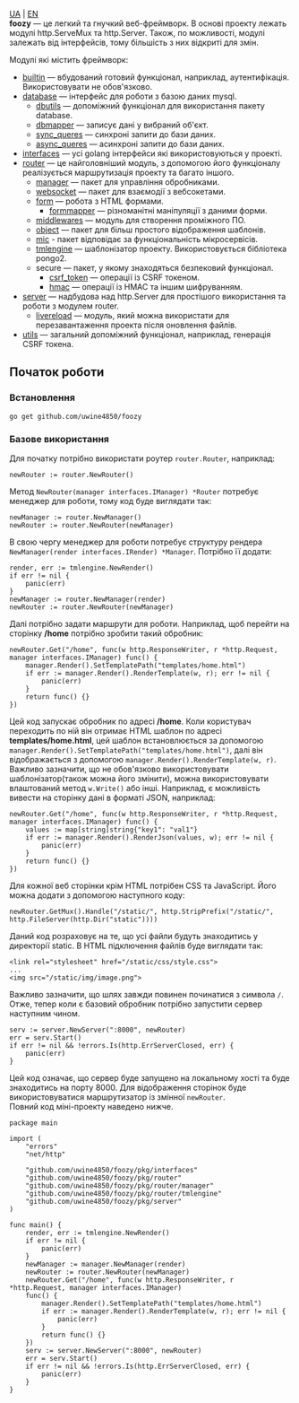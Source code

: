 [UA](https://github.com/uwine4850/foozy/blob/master/docs/ua/ua_readme.md) | [EN](https://github.com/uwine4850/foozy)<br>
__foozy__ — це легкий та гнучкий веб-фреймворк. В основі проекту лежать модулі http.ServeMux та http.Server. Також,
по можливості, модулі залежать від інтерфейсів, тому більшість з них відкриті для змін.

Модулі які містить фреймворк: <br>
* [builtin](https://github.com/uwine4850/foozy/blob/master/docs/ua/builtin/builtin.md) — вбудований готовий функціонал, наприклад, аутентифікація. Використовувати не обов'язково.
* [database](https://github.com/uwine4850/foozy/blob/master/docs/ua/database/database.md) — інтерфейс для роботи з базою даних mysql.
  * [dbutils](https://github.com/uwine4850/foozy/blob/master/docs/ua/database/dbutils/dbutils.md) — допоміжний функціонал для використання пакету database.
  * [dbmapper](https://github.com/uwine4850/foozy/blob/master/docs/ua/database/dbmapper/dbmapper.md) — записує дані у вибраний об'єкт.
  * [sync_queres](https://github.com/uwine4850/foozy/blob/master/docs/ua/database/sync_queries.md) — синхроні запити до бази даних.
  * [async_queres](https://github.com/uwine4850/foozy/blob/master/docs/ua/database/async_queries.md) — асинхроні запити до бази даних.
* [interfaces](https://github.com/uwine4850/foozy/blob/master/docs/ua/interfaces/interfaces.md) — усі golang інтерфейси які використовуються у проекті.
* [router](https://github.com/uwine4850/foozy/blob/master/docs/ua/router/router.md) — це найголовніший модуль, з допомогою його функціоналу реалізується маршрутизація проекту та багато іншого.
  * [manager](https://github.com/uwine4850/foozy/blob/master/docs/ua/router/manager/manager.md) — пакет для управління обробниками.
  * [websocket](https://github.com/uwine4850/foozy/blob/master/docs/ua/router/websocket.md) — пакет для взаємодії з вебсокетами.
  * [form](https://github.com/uwine4850/foozy/blob/master/docs/ua/router/form/form.md) — робота з HTML формами.
	* [formmapper](https://github.com/uwine4850/foozy/blob/master/docs/ua/router/form/formmapper/formmapper.md) — різноманітні маніпуляції з даними форми.
  * [middlewares](https://github.com/uwine4850/foozy/blob/master/docs/ua/router/middlewares/middlewares.md) — модуль для створення проміжного ПО.
  * [object](https://github.com/uwine4850/foozy/blob/master/docs/ua/router/object/object.md) — пакет для більш простого відображення шаблонів.
  * [mic](https://github.com/uwine4850/foozy/blob/master/docs/ua/router/mic/mic.md) - пакет відповідає за функціональність мікросервісів.
  * [tmlengine](https://github.com/uwine4850/foozy/blob/master/docs/ua/router/tmlengine/tmlengine.md) — шаблонізатор проекту. Використовується бібліотека pongo2.
  * secure — пакет, у якому знаходяться безпековий функціонал.
	* [csrf_token](https://github.com/uwine4850/foozy/blob/master/docs/ua/router/secure/csrf_token.md) — операції із CSRF токеном.
	* [hmac](https://github.com/uwine4850/foozy/blob/master/docs/ua/router/secure/hmac.md) — операції із HMAC та іншим шифруванням.
* [server](https://github.com/uwine4850/foozy/blob/master/docs/ua/server/server.md) — надбудова над http.Server для простішого використання та роботи з модулем router.
  * [livereload](https://github.com/uwine4850/foozy/blob/master/docs/ua/server/livereload/livereload.md) — модуль, який можна використати для перезавантаження проекта після оновлення файлів.
* [utils](https://github.com/uwine4850/foozy/blob/master/docs/ua/utils/utils.md) — загальний допоміжний функціонал, наприклад, генерація CSRF токена.

## Початок роботи

### Встановлення
```
go get github.com/uwine4850/foozy
```

### Базове використання
Для початку потрібно використати роутер ``router.Router``, наприклад:
```
newRouter := router.NewRouter()
```
Метод ``NewRouter(manager interfaces.IManager) *Router`` потребує менеджер для роботи, тому код буде виглядати так:
```
newManager := router.NewManager()
newRouter := router.NewRouter(newManager)
```
В свою чергу менеджер для роботи потребує структуру рендера ``NewManager(render interfaces.IRender) *Manager``.
Потрібно її додати:
```
render, err := tmlengine.NewRender()
if err != nil {
    panic(err)
}
newManager := router.NewManager(render)
newRouter := router.NewRouter(newManager)
```
Далі потрібно задати маршрути для роботи. Наприклад, щоб перейти на сторінку __/home__ потрібно зробити такий обробник:
```
newRouter.Get("/home", func(w http.ResponseWriter, r *http.Request, manager interfaces.IManager) func() {
    manager.Render().SetTemplatePath("templates/home.html")
	if err := manager.Render().RenderTemplate(w, r); err != nil {
	    panic(err)
    }
    return func() {}
})
```
Цей код запускає обробник по адресі __/home__. Коли користувач переходить по ній він отримає HTML шаблон по адресі
__templates/home.html__, цей шаблон встановлюється за допомогою ``manager.Render().SetTemplatePath("templates/home.html")``, далі
він відображається з допомогою ``manager.Render().RenderTemplate(w, r)``.<br>
Важливо зазначити, що не обов'язково використовувати шаблонізатор(також можна його змінити), можна використовувати
влаштований метод ``w.Write()`` або інші. Наприклад, є можливість вивести на сторінку дані в форматі JSON, наприклад:
```
newRouter.Get("/home", func(w http.ResponseWriter, r *http.Request, manager interfaces.IManager) func() {
    values := map[string]string{"key1": "val1"}
	if err := manager.Render().RenderJson(values, w); err != nil {
		panic(err)
	}
	return func() {}
})
```
Для кожної веб сторінки крім HTML потрібен CSS та JavaScript. Його можна додати з допомогою наступного коду:
```
newRouter.GetMux().Handle("/static/", http.StripPrefix("/static/", http.FileServer(http.Dir("static"))))
```
Даний код розраховує на те, що усі файли будуть знаходитись у директорії static. В HTML підключення файлів буде виглядати так:
```
<link rel="stylesheet" href="/static/css/style.css">
...
<img src="/static/img/image.png">
```
Важливо зазначити, що шлях завжди повинен починатися з символа ``/``.<br>
Отже, тепер коли є базовий обробник потрібно запустити сервер наступним чином.
```
serv := server.NewServer(":8000", newRouter)
err = serv.Start()
if err != nil && !errors.Is(http.ErrServerClosed, err) {
	panic(err)
}
```
Цей код означає, що сервер буде запущено на локальному хості та буде знаходитись на порту 8000. Для відображення сторінок
буде використовуватися маршрутизатор із змінної ``newRouter``.<br>
Повний код міні-проекту наведено нижче.
```
package main

import (
	"errors"
	"net/http"

	"github.com/uwine4850/foozy/pkg/interfaces"
	"github.com/uwine4850/foozy/pkg/router"
	"github.com/uwine4850/foozy/pkg/router/manager"
	"github.com/uwine4850/foozy/pkg/router/tmlengine"
	"github.com/uwine4850/foozy/pkg/server"
)

func main() {
	render, err := tmlengine.NewRender()
	if err != nil {
		panic(err)
	}
	newManager := manager.NewManager(render)
	newRouter := router.NewRouter(newManager)
    newRouter.Get("/home", func(w http.ResponseWriter, r *http.Request, manager interfaces.IManager) 
    func() {
        manager.Render().SetTemplatePath("templates/home.html")
        if err := manager.Render().RenderTemplate(w, r); err != nil {
            panic(err)
        }
        return func() {}
    })
	serv := server.NewServer(":8000", newRouter)
	err = serv.Start()
	if err != nil && !errors.Is(http.ErrServerClosed, err) {
		panic(err)
	}
}
```